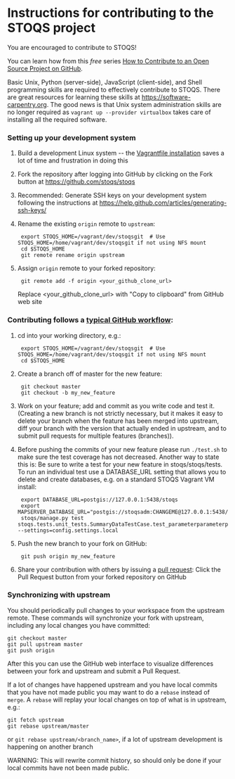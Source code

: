 Instructions for contributing to the STOQS project
==================================================

You are encouraged to contribute to STOQS!

You can learn how from this *free* series [How to Contribute to an Open Source Project on GitHub](https://egghead.io/series/how-to-contribute-to-an-open-source-project-on-github).

Basic Unix, Python (server-side), JavaScript (client-side), and Shell programming skills 
are required to effectively contribute to STOQS.  There are great resources for learning these 
skills at https://software-carpentry.org.  The good news is that Unix system administration 
skills are no longer required as `vagrant up --provider virtualbox` takes care of 
installing all the required software.

### Setting up your development system
 
1. Build a development Linux system -- the [Vagrantfile installation](README.md#getting-started-with-a-stoqs-development-system)
   saves a lot of time and frustration in doing this

2. Fork the repository after logging into GitHub by clicking on the Fork button at 
   https://github.com/stoqs/stoqs

3. Recommended: Generate SSH keys on your development system following the instructions at 
   https://help.github.com/articles/generating-ssh-keys/

4. Rename the existing `origin` remote to `upstream`:

        export STOQS_HOME=/vagrant/dev/stoqsgit  # Use STOQS_HOME=/home/vagrant/dev/stoqsgit if not using NFS mount
        cd $STOQS_HOME
        git remote rename origin upstream

5. Assign `origin` remote to your forked repository:

        git remote add -f origin <your_github_clone_url>

   Replace \<your_github_clone_url\> with "Copy to clipboard" from GitHub web site

### Contributing follows a [typical GitHub workflow](https://guides.github.com/introduction/flow/):

1. cd into your working directory, e.g.:

        export STOQS_HOME=/vagrant/dev/stoqsgit  # Use STOQS_HOME=/home/vagrant/dev/stoqsgit if not using NFS mount
        cd $STOQS_HOME

2. Create a branch off of master for the new feature: 

        git checkout master
        git checkout -b my_new_feature

3. Work on your feature; add and commit as you write code and test it. (Creating a new 
   branch is not strictly necessary, but it makes it easy to delete your branch when 
   the feature has been merged into upstream, diff your branch with the version that 
   actually ended in upstream, and to submit pull requests for multiple features (branches)).

4. Before pushing the commits of your new feature please run `./test.sh` to make sure 
   the test coverage has not decreased.  Another way to state this is: Be sure to write 
   a test for your new feature in stoqs/stoqs/tests. To run an individual test use a
   DATABASE_URL setting that allows you to delete and create databases, e.g. on a
   standard STOQS Vagrant VM install:

        export DATABASE_URL=postgis://127.0.0.1:5438/stoqs
        export MAPSERVER_DATABASE_URL="postgis://stoqsadm:CHANGEME@127.0.0.1:5438/stoqs"
        stoqs/manage.py test stoqs.tests.unit_tests.SummaryDataTestCase.test_parameterparameterplot1 --settings=config.settings.local

5. Push the new branch to your fork on GitHub:

        git push origin my_new_feature

6. Share your contribution with others by issuing a 
   [pull request](https://help.github.com/articles/using-pull-requests/): Click the 
   Pull Request button from your forked repository on GitHub

### Synchronizing with upstream

You should periodically pull changes to your workspace from the upstream remote.  These 
commands will synchronize your fork with upstream, including any local changes you have
committed:

    git checkout master
    git pull upstream master
    git push origin

After this you can use the GitHub web interface to visualize differences between your 
fork and upstream and submit a Pull Request.

If a lot of changes have happened upstream and you have local commits that you have 
not made public you may want to do a `rebase` instead of `merge`.  A `rebase` will 
replay your local changes on top of what is in upstream, e.g.:

    git fetch upstream
    git rebase upstream/master

or 
    `git rebase upstream/<branch_name>`, if a lot of upstream development is happening on another branch 

WARNING: This will rewrite commit history, so should only be done if your local commits 
have not been made public.

